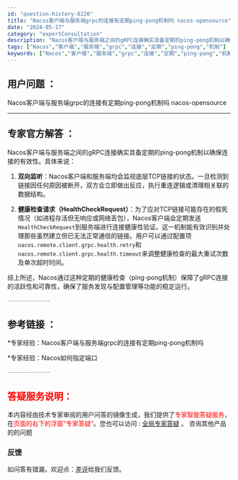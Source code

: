 ```yaml
---
id: "question-history-8220"
title: "Nacos客户端与服务端grpc的连接有定期ping-pong机制吗 nacos-opensource"
date: "2024-05-17"
category: "expertConsultation"
description: "Nacos客户端与服务端之间的gRPC连接确实具备定期的ping-pong机制以确保连接的有效性。具体来说：1. **双向监听**：Nacos客户端和服务端均会监视底层TCP链接的状态。一旦检测到链接因任何原因被断开，双方会立即做出反应，执行重连逻辑或清理相关联的数据结构。2. **健康检查请求（H"
tags: ["Nacos","客户端","服务端","grpc","连接","定期","ping-pong","机制"]
keywords: ["Nacos","客户端","服务端","grpc","连接","定期","ping-pong","机制"]
---
```


## 用户问题 ： 
 Nacos客户端与服务端grpc的连接有定期ping-pong机制吗 nacos-opensource 

---------------
## 专家官方解答 ：

Nacos客户端与服务端之间的gRPC连接确实具备定期的ping-pong机制以确保连接的有效性。具体来说：

1. **双向监听**：Nacos客户端和服务端均会监视底层TCP链接的状态。一旦检测到链接因任何原因被断开，双方会立即做出反应，执行重连逻辑或清理相关联的数据结构。

2. **健康检查请求（HealthCheckRequest）**：为了应对TCP链接可能存在的假死情况（如进程存活但无响应或网络丢包），Nacos客户端会定期发送`HealthCheckRequest`到服务端进行连接健康性验证。这一机制能有效识别并处理那些虽然建立但已无法正常通信的链接。用户可以通过配置项`nacos.remote.client.grpc.health.retry`和`nacos.remote.client.grpc.health.timeout`来调整健康检查的最大重试次数及单次超时时间。

综上所述，Nacos通过这种定期的健康检查（ping-pong机制）保障了gRPC连接的活跃性和可靠性，确保了服务发现与配置管理等功能的稳定运行。


<font color="#949494">---------------</font> 


## 参考链接 ：

*专家经验：Nacos客户端与服务端grpc的连接有定期ping-pong机制吗 
 
 *专家经验：Nacos如何指定端口 


 <font color="#949494">---------------</font> 
 


## <font color="#FF0000">答疑服务说明：</font> 

本内容经由技术专家审阅的用户问答的镜像生成，我们提供了<font color="#FF0000">专家智能答疑服务</font>，在<font color="#FF0000">页面的右下的浮窗”专家答疑“</font>。您也可以访问 : [全局专家答疑](https://opensource.alibaba.com/chatBot) 。 咨询其他产品的的问题

### 反馈
如问答有错漏，欢迎点：[差评](https://ai.nacos.io/user/feedbackByEnhancerGradePOJOID?enhancerGradePOJOId=13576)给我们反馈。
